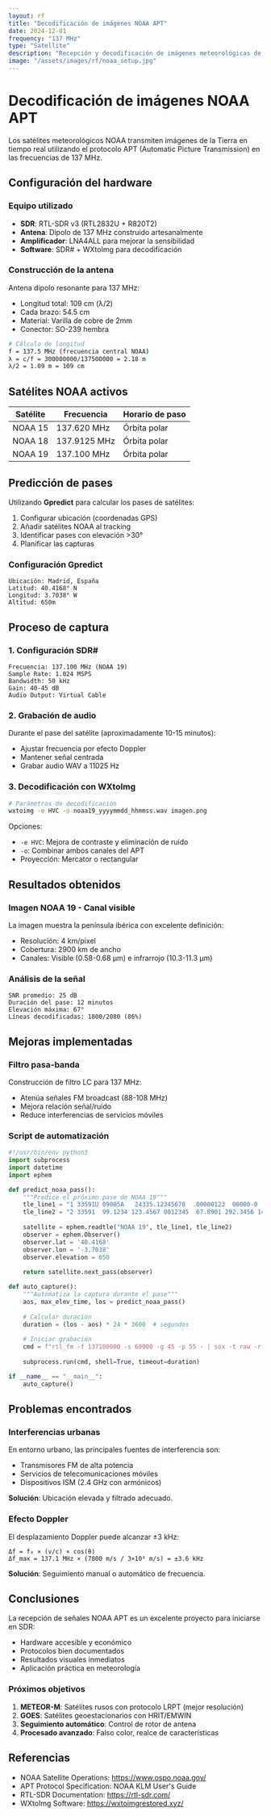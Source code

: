 ```yaml
---
layout: rf
title: "Decodificación de imágenes NOAA APT"
date: 2024-12-01
frequency: "137 MHz"
type: "Satellite"
description: "Recepción y decodificación de imágenes meteorológicas de satélites NOAA utilizando RTL-SDR"
image: "/assets/images/rf/noaa_setup.jpg"
---
```


# Decodificación de imágenes NOAA APT

Los satélites meteorológicos NOAA transmiten imágenes de la Tierra en tiempo real utilizando el protocolo APT (Automatic Picture Transmission) en las frecuencias de 137 MHz.

## Configuración del hardware

### Equipo utilizado

- **SDR**: RTL-SDR v3 (RTL2832U + R820T2)
- **Antena**: Dipolo de 137 MHz construido artesanalmente
- **Amplificador**: LNA4ALL para mejorar la sensibilidad
- **Software**: SDR# + WXtoImg para decodificación

### Construcción de la antena

Antena dipolo resonante para 137 MHz:
- Longitud total: 109 cm (λ/2)
- Cada brazo: 54.5 cm
- Material: Varilla de cobre de 2mm
- Conector: SO-239 hembra

```bash
# Cálculo de longitud
f = 137.5 MHz (frecuencia central NOAA)
λ = c/f = 300000000/137500000 = 2.18 m
λ/2 = 1.09 m = 109 cm
```

## Satélites NOAA activos

| Satélite | Frecuencia | Horario de paso |
|----------|------------|-----------------|
| NOAA 15  | 137.620 MHz | Órbita polar    |
| NOAA 18  | 137.9125 MHz| Órbita polar    |
| NOAA 19  | 137.100 MHz | Órbita polar    |

## Predicción de pases

Utilizando **Gpredict** para calcular los pases de satélites:

1. Configurar ubicación (coordenadas GPS)
2. Añadir satélites NOAA al tracking
3. Identificar pases con elevación >30°
4. Planificar las capturas

### Configuración Gpredict

```
Ubicación: Madrid, España
Latitud: 40.4168° N
Longitud: 3.7038° W
Altitud: 650m
```

## Proceso de captura

### 1. Configuración SDR#

```
Frecuencia: 137.100 MHz (NOAA 19)
Sample Rate: 1.024 MSPS
Bandwidth: 50 kHz
Gain: 40-45 dB
Audio Output: Virtual Cable
```

### 2. Grabación de audio

Durante el pase del satélite (aproximadamente 10-15 minutos):
- Ajustar frecuencia por efecto Doppler
- Mantener señal centrada
- Grabar audio WAV a 11025 Hz

### 3. Decodificación con WXtoImg

```bash
# Parámetros de decodificación
wxtoimg -e HVC -o noaa19_yyyymmdd_hhmmss.wav imagen.png
```

Opciones:
- `-e HVC`: Mejora de contraste y eliminación de ruido
- `-o`: Combinar ambos canales del APT
- Proyección: Mercator o rectangular

## Resultados obtenidos

### Imagen NOAA 19 - Canal visible

La imagen muestra la península ibérica con excelente definición:
- Resolución: 4 km/pixel
- Cobertura: 2900 km de ancho
- Canales: Visible (0.58-0.68 μm) e infrarrojo (10.3-11.3 μm)

### Análisis de la señal

```
SNR promedio: 25 dB
Duración del pase: 12 minutos
Elevación máxima: 67°
Líneas decodificadas: 1800/2080 (86%)
```

## Mejoras implementadas

### Filtro pasa-banda

Construcción de filtro LC para 137 MHz:
- Atenúa señales FM broadcast (88-108 MHz)
- Mejora relación señal/ruido
- Reduce interferencias de servicios móviles

### Script de automatización

```python
#!/usr/bin/env python3
import subprocess
import datetime
import ephem

def predict_noaa_pass():
    """Predice el próximo pase de NOAA 19"""
    tle_line1 = "1 33591U 09005A   24335.12345678  .00000123  00000-0  45678-4 0  9999"
    tle_line2 = "2 33591  99.1234 123.4567 0012345  67.8901 292.3456 14.12345678123456"
    
    satellite = ephem.readtle("NOAA 19", tle_line1, tle_line2)
    observer = ephem.Observer()
    observer.lat = '40.4168'
    observer.lon = '-3.7038'
    observer.elevation = 650
    
    return satellite.next_pass(observer)

def auto_capture():
    """Automatiza la captura durante el pase"""
    aos, max_elev_time, los = predict_noaa_pass()
    
    # Calcular duración
    duration = (los - aos) * 24 * 3600  # segundos
    
    # Iniciar grabación
    cmd = f"rtl_fm -f 137100000 -s 60000 -g 45 -p 55 - | sox -t raw -r 60000 -e s -b 16 -c 1 - noaa19_{datetime.datetime.now().strftime('%Y%m%d_%H%M%S')}.wav rate 11025"
    
    subprocess.run(cmd, shell=True, timeout=duration)

if __name__ == "__main__":
    auto_capture()
```

## Problemas encontrados

### Interferencias urbanas

En entorno urbano, las principales fuentes de interferencia son:
- Transmisores FM de alta potencia
- Servicios de telecomunicaciones móviles
- Dispositivos ISM (2.4 GHz con armónicos)

**Solución**: Ubicación elevada y filtrado adecuado.

### Efecto Doppler

El desplazamiento Doppler puede alcanzar ±3 kHz:
```
Δf = f₀ × (v/c) × cos(θ)
Δf_max = 137.1 MHz × (7800 m/s / 3×10⁸ m/s) = ±3.6 kHz
```

**Solución**: Seguimiento manual o automático de frecuencia.

## Conclusiones

La recepción de señales NOAA APT es un excelente proyecto para iniciarse en SDR:
- Hardware accesible y económico
- Protocolos bien documentados
- Resultados visuales inmediatos
- Aplicación práctica en meteorología

### Próximos objetivos

1. **METEOR-M**: Satélites rusos con protocolo LRPT (mejor resolución)
2. **GOES**: Satélites geoestacionarios con HRIT/EMWIN
3. **Seguimiento automático**: Control de rotor de antena
4. **Procesado avanzado**: Falso color, realce de características

## Referencias

- NOAA Satellite Operations: https://www.ospo.noaa.gov/
- APT Protocol Specification: NOAA KLM User's Guide
- RTL-SDR Documentation: https://rtl-sdr.com/
- WXtoImg Software: https://wxtoimgrestored.xyz/